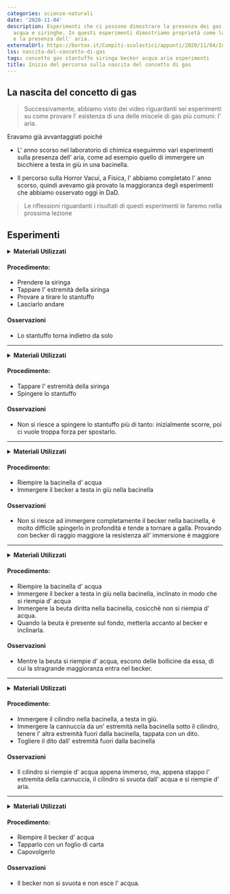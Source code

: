 ```yaml
---
categories: scienze-naturali
date: '2020-11-04'
description: Esperimenti che ci possono dimostrare la presenza dei gas, con becker,
  acqua e siringhe. In questi esperimenti dimostriamo proprietà come la comprimibilità
  e la presenza dell' aria.
externalUrl: https://bortox.it/Compiti-scolastici/appunti/2020/11/04/Inizio-percorso-lss-nascita-del-concetto-di-gas.html
lss: nascita-del-concetto-di-gas
tags: concetto gas stantuffo siringa becker acqua aria esperimenti
title: Inizio del percorso sulla nascita del concetto di gas
---
```


## La nascita del concetto di gas


> Successivamente, abbiamo visto dei video riguardanti sei esperimenti su come provare l' esistenza di una delle miscele di gas più comuni: l' aria.

Eravamo già avvantaggiati poiché

 - L' anno scorso nel laboratorio di chimica eseguimmo vari esperimenti sulla presenza dell' aria, come ad esempio quello di immergere un bicchiere a testa in giù in una bacinella.

 - Il percorso sulla Horror Vacui, a Fisica, l' abbiamo completato l' anno scorso, quindi avevamo già provato la maggioranza degli esperimenti che abbiamo osservato oggi in DaD.

> Le riflessioni riguardanti i risultati di questi esperimenti le faremo nella prossima lezione
## Esperimenti

<details>
  <summary><b>Materiali Utilizzati</b></summary>
  
  • Siringa
</details>

#### Procedimento:
- Prendere la siringa
- Tappare l' estremità della siringa
- Provare a tirare lo stantuffo
- Lasciarlo andare

#### Osservazioni

- Lo stantuffo torna indietro da solo

---

<details>
  <summary><b>Materiali Utilizzati</b></summary>
  
  • Siringa
</details>

#### Procedimento:
- Tappare l' estremità della siringa
- Spingere lo stantuffo

#### Osservazioni

- Non si riesce a spingere lo stantuffo più di tanto: inizialmente scorre, poi ci vuole troppa forza per spostarlo.

---

<details>
  <summary><b>Materiali Utilizzati</b></summary>
  
  • Becher<br>
  • Bacinella<br>
  • Acqua
</details>

#### Procedimento:

- Riempire la bacinella d' acqua
- Immergere il becker a testa in giù nella bacinella

#### Osservazioni

- Non si riesce ad immergere completamente il becker nella bacinella, è molto difficile spingerlo in profondità e tende a tornare a galla. Provando con becker di raggio maggiore la resistenza all' immersione è maggiore

---

<details>
  <summary><b>Materiali Utilizzati</b></summary>
  
  • Becher<br>
  • Beuta<br>
  • Bacinella<br>
  • Acqua
</details>

#### Procedimento:

- Riempire la bacinella d' acqua
- Immergere il becker a testa in giù nella bacinella, inclinato in modo che si riempia d' acqua
- Immergere la beuta diritta nella bacinella, cosicché non si riempia d' acqua.
- Quando la beuta è presente sul fondo, metterla accanto al becker e inclinarla.

#### Osservazioni

- Mentre la beuta si riempie d' acqua, escono delle bollicine da essa, di cui la stragrande maggioranza entra nel becker.

---

<details>
  <summary><b>Materiali Utilizzati</b></summary>
  
  • Cilindro<br>
  • Cannuccia<br>
  • Bacinella<br>
  • Acqua
</details>

#### Procedimento:

- Immergere il cilindro nella bacinella, a testa in giù.
- Immergere la cannuccia da un' estremità nella bacinella sotto il cilindro, tenere l' altra estremità fuori dalla bacinella, tappata con un dito.
- Togliere il dito dall' estremità fuori dalla bacinella
#### Osservazioni

- Il cilindro si riempie d' acqua appena immerso, ma, appena stappo l' estremita della cannuccia, il cilindro si svuota dall' acqua e si riempie d' aria.

---

<details>
  <summary><b>Materiali Utilizzati</b></summary>
  
  • Becher<br>
  • Foglio di carta<br>
  • Acqua
</details>

#### Procedimento:

- Riempire il becker d' acqua
- Tapparlo con un foglio di carta
- Capovolgerlo

#### Osservazioni

- Il becker non si svuota e non esce l' acqua.